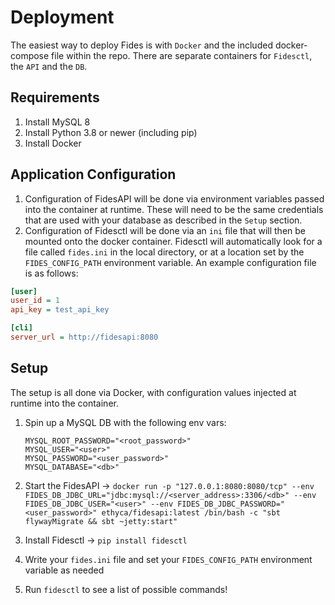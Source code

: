 # Deployment

The easiest way to deploy Fides is with `Docker` and the included docker-compose file within the repo. There are separate containers for `Fidesctl`, the `API` and the `DB`.

## Requirements

1. Install MySQL 8
1. Install Python 3.8 or newer (including pip)
1. Install Docker

## Application Configuration

1. Configuration of FidesAPI will be done via environment variables passed into the container at runtime. These will need to be the same credentials that are used with your database as described in the `Setup` section.
1. Configuration of Fidesctl will be done via an `ini` file that will then be mounted onto the docker container. Fidesctl will automatically look for a file called `fides.ini` in the local directory, or at a location set by the `FIDES_CONFIG_PATH` environment variable. An example configuration file is as follows:

```ini
[user]
user_id = 1
api_key = test_api_key

[cli]
server_url = http://fidesapi:8080
```

## Setup

The setup is all done via Docker, with configuration values injected at runtime into the container.

1. Spin up a MySQL DB with the following env vars:

    ```env
    MYSQL_ROOT_PASSWORD="<root_password>"
    MYSQL_USER="<user>"
    MYSQL_PASSWORD="<user_password>"
    MYSQL_DATABASE="<db>"
    ```

1. Start the FidesAPI -> `docker run -p "127.0.0.1:8080:8080/tcp" --env FIDES_DB_JDBC_URL="jdbc:mysql://<server_address>:3306/<db>" --env FIDES_DB_JDBC_USER="<user>" --env FIDES_DB_JDBC_PASSWORD="<user_password>" ethyca/fidesapi:latest /bin/bash -c "sbt flywayMigrate && sbt ~jetty:start"`
1. Install Fidesctl -> `pip install fidesctl`
1. Write your `fides.ini` file and set your `FIDES_CONFIG_PATH` environment variable as needed
1. Run `fidesctl` to see a list of possible commands!
